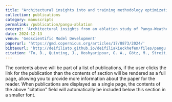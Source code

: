 ```yaml
---
title: "Architectural insights into and training methodology optimization of Pangu-Weather"
collection: publications
category: manuscripts
permalink: /publication/pangu-ablation
excerpt: 'Architectural insights from an ablation study of Pangu-Weather.'
date: 2024-12-13
venue: 'Geoscientific Model Development'
paperurl: 'https://gmd.copernicus.org/articles/17/8873/2024/'
bibtexurl: 'http://deifiliato.github.io/deifiliakieckhefen/files/pangu.bib'
citation: 'To, D., Quinting, J., Hoshyaripour, G. A., Götz, M., Streit, A., and Debus, C.: Architectural insights into and training methodology optimization of Pangu-Weather, Geosci. Model Dev., 17, 8873–8884, https://doi.org/10.5194/gmd-17-8873-2024, 2024.'
---
```

The contents above will be part of a list of publications, if the user clicks the link for the publication than the contents of section will be rendered as a full page, allowing you to provide more information about the paper for the reader. When publications are displayed as a single page, the contents of the above "citation" field will automatically be included below this section in a smaller font.

